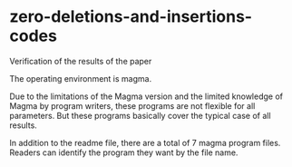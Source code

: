 # zero-deletions-and-insertions-codes
Verification of the results of the paper

The operating environment is magma.

Due to the limitations of the Magma version and the limited knowledge of Magma by program writers, these programs are not flexible for all parameters. But these programs basically cover the typical case of all results.

In addition to the readme file, there are a total of 7 magma program files. Readers can identify the program they want by the file name.
